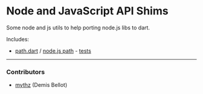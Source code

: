 Node and JavaScript API Shims
=============================

Some node and js utils to help porting node.js libs to dart.

Includes:

  - [path.dart](https://github.com/dartist/node_shims/blob/master/lib/path.dart) / [node.js path](http://nodejs.org/api/path.html) - [tests](https://github.com/dartist/node_shims/blob/master/test/test_path.dart) 
  

-------

### Contributors

  - [mythz](https://github.com/mythz) (Demis Bellot)
 
  